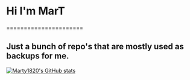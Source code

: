 # Hi I'm MarT

======================

## Just a bunch of repo's that are mostly used as backups for me.

<a href="http://www.github.com/Marty1820"><img src="https://github-readme-stats.vercel.app/api?username=Marty1820&show_icons=true&hide=prs,issues,contribs&count_private=true&title_color=0891b2&text_color=ffffff&icon_color=0891b2&bg_color=1c1917&hide_border=true&show_icons=true" alt="Marty1820's GitHub stats" /></a>
